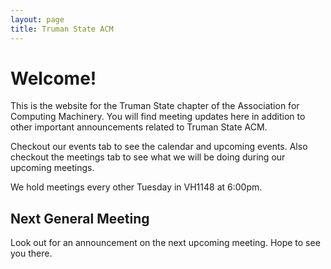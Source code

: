 ```yaml
---
layout: page
title: Truman State ACM
---
```


# Welcome!

This is the website for the Truman State chapter of the Association for Computing Machinery. You will find meeting updates here in addition to other important announcements related to Truman State ACM. 

Checkout our events tab to see the calendar and upcoming events. Also checkout the meetings tab to see what we will be doing during our upcoming meetings. 

We hold meetings every other Tuesday in VH1148 at 6:00pm. 



## Next General Meeting
Look out for an announcement on the next upcoming meeting. Hope to see you there. 
